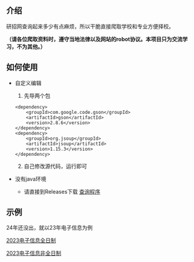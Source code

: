 ## 介绍

研招网查询起来多少有点麻烦，所以干脆直接爬取学校和专业方便择校。

**（请各位爬取资料时，遵守当地法律以及网站的robot协议。本项目只为交流学习，不为其他。）**

##  如何使用

- 自定义编辑

  1. 先导两个包

  ```maven
  <dependency>
      <groupId>com.google.code.gson</groupId>
      <artifactId>gson</artifactId>
      <version>2.8.6</version>
  </dependency>
  <dependency>
      <groupId>org.jsoup</groupId>
      <artifactId>jsoup</artifactId>
      <version>1.15.3</version>
  </dependency>
  ```

  2. 自己修改源代码，运行即可

- 没有java环境
  -   请直接到Releases下载 [查询程序](https://github.com/YiPort/YZ_CHSI/releases/tag/application)

## 示例

24年还没出，就以23年电子信息为例

[2023电子信息全日制](example/2023年02月-电子信息全日制招生学校和专业清单.md)

[2023电子信息非全日制](example/2023年02月-电子信息非全日制招生学校和专业清单.md)
